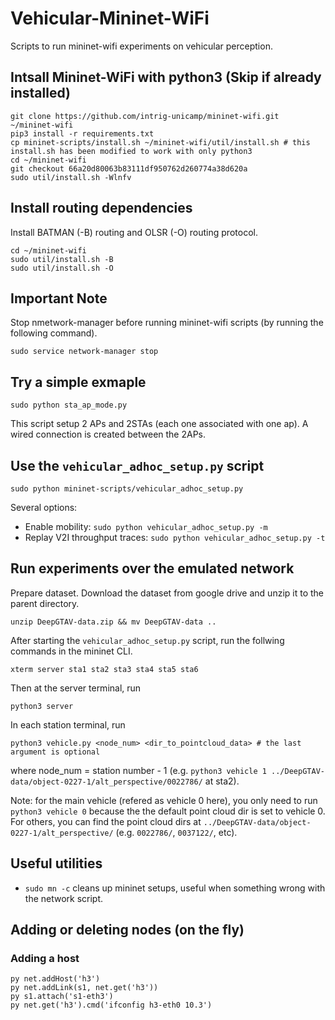 # Vehicular-Mininet-WiFi
Scripts to run mininet-wifi experiments on vehicular perception.

## Intsall Mininet-WiFi with python3 (Skip if already installed)

```
git clone https://github.com/intrig-unicamp/mininet-wifi.git ~/mininet-wifi
pip3 install -r requirements.txt
cp mininet-scripts/install.sh ~/mininet-wifi/util/install.sh # this install.sh has been modified to work with only python3
cd ~/mininet-wifi
git checkout 66a20d80063b83111df950762d260774a38d620a
sudo util/install.sh -Wlnfv
```

## Install routing dependencies

Install BATMAN (-B) routing and OLSR (-O) routing protocol.

```
cd ~/mininet-wifi
sudo util/install.sh -B
sudo util/install.sh -O
```

## Important Note

Stop nmetwork-manager before running mininet-wifi scripts (by running the following command).

```
sudo service network-manager stop
```

## Try a simple exmaple
```
sudo python sta_ap_mode.py
```

This script setup 2 APs and 2STAs (each one associated with one ap). A wired connection is created between the 2APs.


## Use the `vehicular_adhoc_setup.py` script

```
sudo python mininet-scripts/vehicular_adhoc_setup.py
```

Several options:

* Enable mobility: `sudo python vehicular_adhoc_setup.py -m`
* Replay V2I throughput traces: `sudo python vehicular_adhoc_setup.py -t`

## Run experiments over the emulated network

Prepare dataset. Download the dataset from google drive and unzip it to the parent directory. 

```
unzip DeepGTAV-data.zip && mv DeepGTAV-data ..
```

After starting the `vehicular_adhoc_setup.py` script, run the follwing commands in the mininet CLI.

```
xterm server sta1 sta2 sta3 sta4 sta5 sta6
```

Then at the server terminal, run
```
python3 server 
```

In each station terminal, run 

```
python3 vehicle.py <node_num> <dir_to_pointcloud_data> # the last argument is optional
```
where node_num = station number - 1 (e.g. `python3 vehicle 1 ../DeepGTAV-data/object-0227-1/alt_perspective/0022786/` at sta2).

Note: for the main vehicle (refered as vehicle 0 here), you only need to run `python3 vehicle 0` because the the default point cloud dir is set to vehicle 0. For others, you can find the point cloud dirs at `../DeepGTAV-data/object-0227-1/alt_perspective/` (e.g. `0022786/`, `0037122/`, etc).

## Useful utilities

- `sudo mn -c` cleans up mininet setups, useful when something wrong with the network script.

## Adding or deleting nodes (on the fly)

### Adding a host 

```
py net.addHost('h3')
py net.addLink(s1, net.get('h3'))
py s1.attach('s1-eth3')
py net.get('h3').cmd('ifconfig h3-eth0 10.3')
```